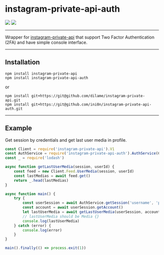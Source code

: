 # instagram-private-api-auth 
![](https://img.shields.io/npm/v/instagram-private-api-auth.svg)
![](https://img.shields.io/github/license/ini0n/instagram-private-api-auth.svg)

---
Wrapper for [instagram-private-api](https://github.com/dilame/instagram-private-api) that support Two Factor Authentication (2FA) and have simple console interface.

---

## Installation
```
npm install instagram-private-api
npm install instagram-private-api-auth
```
or
```
npm install git+https://git@github.com/dilame/instagram-private-api.git
npm install git+https://git@github.com/ini0n/instagram-private-api-auth.git
```

---
## Example
Get session by credentials and get last user media in profile.
```javascript
const Client = require('instagram-private-api').V1
const AuthService = require('instagram-private-api-auth').AuthService(Client)
const _ = require('lodash')

async function getLastUserMedia(session, userId) {
    const feed = new Client.Feed.UserMedia(session, userId)
    const lastMedias = await feed.get()
    return _.head(lastMedias)
}

async function main() {
    try {
        const userSession = await AuthService.getSession('username', 'password')
        const account = await userSession.getAccount()
        let lastUserMedia = await getLastUserMedia(userSession, account.params.id)
        // lastUserMedia should be Media {}
        console.log(lastUserMedia)
    } catch (error) { 
        console.log(error)
    }
}

main().finally(() => process.exit(1))
```